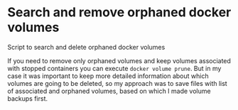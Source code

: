 # Search and remove orphaned docker volumes
Script to search and delete orphaned docker volumes

If you need to remove only orphaned volumes and keep volumes associated with stopped containers you can execute `docker volume prune`. But in my case it was important to keep more detailed information about which volumes are going to be deleted, so my approach was to save files with list of associated and orphaned volumes, based on which I made volume backups first. 
